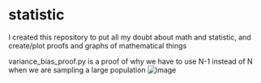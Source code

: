 # statistic

I created this repository to put all my doubt about math and statistic, and create/plot proofs and graphs of mathematical things

variance_bias_proof.py is a proof of why we have to use N-1 instead of N when we are sampling a large population
![image](https://user-images.githubusercontent.com/71234183/186727152-44adc345-9980-4e29-a32b-1f657a31ad72.png)
